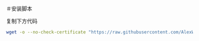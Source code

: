 ＃安装脚本

复制下方代码

```bash
wget -o --no-check-certificate "https://raw.githubusercontent.com/AlexWu2022/hzlaowu/master/hzlaowu.sh" && chmod +x hzlaowu.sh && ./hzlaowu.sh
```
